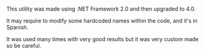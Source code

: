 This utility was made using .NET Framework 2.0 and then upgraded to 4.0.

It may require to modify some hardcoded names within the code, and it's in Spanish.

It was used many times with very good results but it was very custom made so be careful.
